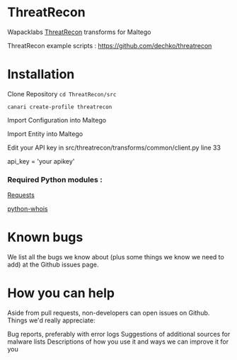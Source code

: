 ThreatRecon 
===========

Wapacklabs [ThreatRecon](https://threatrecon.co) transforms for Maltego

ThreatRecon example scripts : https://github.com/dechko/threatrecon

# Installation

Clone Repository
`cd ThreatRecon/src`

`canari create-profile threatrecon`

Import Configuration into Maltego

Import Entity into Maltego

Edit your API key in src/threatrecon/transforms/common/client.py line 33

api_key = 'your apikey'


### Required Python modules : 

[Requests](http://docs.python-requests.org/en/latest/) 

[python-whois](https://code.google.com/p/pywhois/) 


# Known bugs

We list all the bugs we know about (plus some things we know we need to add) at the Github issues page.

# How you can help

Aside from pull requests, non-developers can open issues on Github. Things we'd really appreciate:

Bug reports, preferably with error logs
Suggestions of additional sources for malware lists
Descriptions of how you use it and ways we can improve it for you
